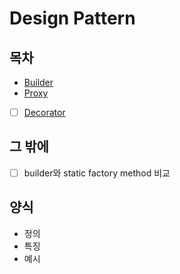
# Design Pattern
## 목차
- [Builder](https://github.com/jaeeunjeong/Today-I-Learned/blob/master/DesignPatterns/Builder.md)
- [Proxy](https://github.com/jaeeunjeong/Today-I-Learned/blob/master/DesignPatterns/Proxy.md)
- [ ] [Decorator](https://github.com/jaeeunjeong/Today-I-Learned/blob/master/DesignPatterns/Decorator.md)


## 그 밖에
- [ ] builder와 static factory method 비교


## 양식
- 정의
- 특징
- 예시

